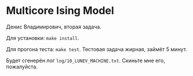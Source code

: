 # Multicore Ising Model

Денис Владимирович, вторая задача.

Для установки: `make install`.

Для прогона теста: ``make test``.
Тестовая задача жирная, займёт 5 минут.

Будет сгенерён лог ``log/10_LUNEV_MACHINE.txt``. Скиньте мне его, пожалуйста.